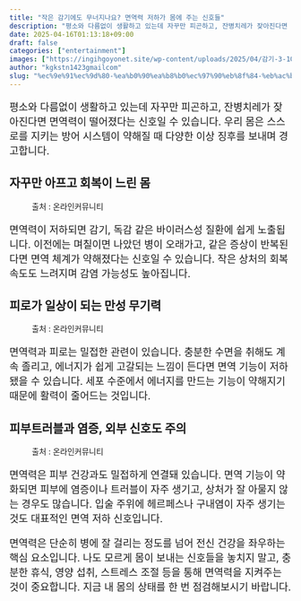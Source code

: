 ```yaml
---
title: "작은 감기에도 무너지나요? 면역력 저하가 몸에 주는 신호들"
description: "평소와 다름없이 생활하고 있는데 자꾸만 피곤하고, 잔병치레가 잦아진다면 면역력이 떨어졌다는 신호일 수 있습니다. 우리 몸은 스스로를 지키는 방어 시스템이 약해질 때 다양한 이상 징후를 보내며 경고합니다."
date: 2025-04-16T01:13:18+09:00
draft: false
categories: ["entertainment"]
images: ["https://ingihgoyonet.site/wp-content/uploads/2025/04/감기-3-1024x685.jpg", "https://ingihgoyonet.site/wp-content/uploads/2025/04/피로-3-1024x616.jpg", "https://ingihgoyonet.site/wp-content/uploads/2025/04/여드름-2-682x1024.jpg"]
author: "kgkstn1423gmailcom"
slug: "%ec%9e%91%ec%9d%80-%ea%b0%90%ea%b8%b0%ec%97%90%eb%8f%84-%eb%ac%b4%eb%84%88%ec%a7%80%eb%82%98%ec%9a%94-%eb%a9%b4%ec%97%ad%eb%a0%a5-%ec%a0%80%ed%95%98%ea%b0%80-%eb%aa%b8%ec%97%90-%ec%a3%bc%eb%8a%94"
---
```


<p style="font-size:18px">평소와 다름없이 생활하고 있는데 자꾸만 피곤하고, 잔병치레가 잦아진다면 면역력이 떨어졌다는 신호일 수 있습니다. 우리 몸은 스스로를 지키는 방어 시스템이 약해질 때 다양한 이상 징후를 보내며 경고합니다.</p> <h2 >자꾸만 아프고 회복이 느린 몸</h2> <figure ><img src="https://ingihgoyonet.site/wp-content/uploads/2025/04/감기-3-1024x685.jpg" alt="" style="aspect-ratio:16/9;object-fit:cover"/><figcaption >출처 : 온라인커뮤니티</figcaption></figure> <p style="font-size:18px">면역력이 저하되면 감기, 독감 같은 바이러스성 질환에 쉽게 노출됩니다. 이전에는 며칠이면 나았던 병이 오래가고, 같은 증상이 반복된다면 면역 체계가 약해졌다는 신호일 수 있습니다. 작은 상처의 회복 속도도 느려지며 감염 가능성도 높아집니다.</p> <h2 >피로가 일상이 되는 만성 무기력</h2> <figure ><img src="https://ingihgoyonet.site/wp-content/uploads/2025/04/피로-3-1024x616.jpg" alt="" style="aspect-ratio:16/9;object-fit:cover"/><figcaption >출처 : 온라인커뮤니티</figcaption></figure> <p style="font-size:18px">면역력과 피로는 밀접한 관련이 있습니다. 충분한 수면을 취해도 계속 졸리고, 에너지가 쉽게 고갈되는 느낌이 든다면 면역 기능이 저하됐을 수 있습니다. 세포 수준에서 에너지를 만드는 기능이 약해지기 때문에 활력이 줄어드는 것입니다.</p> <h2 >피부트러블과 염증, 외부 신호도 주의</h2> <figure ><img src="https://ingihgoyonet.site/wp-content/uploads/2025/04/여드름-2-682x1024.jpg" alt="" style="aspect-ratio:16/9;object-fit:cover"/><figcaption >출처 : 온라인커뮤니티</figcaption></figure> <p style="font-size:18px">면역력은 피부 건강과도 밀접하게 연결돼 있습니다. 면역 기능이 약화되면 피부에 염증이나 트러블이 자주 생기고, 상처가 잘 아물지 않는 경우도 많습니다. 입술 주위에 헤르페스나 구내염이 자주 생기는 것도 대표적인 면역 저하 신호입니다.</p> <p style="font-size:18px">면역력은 단순히 병에 잘 걸리는 정도를 넘어 전신 건강을 좌우하는 핵심 요소입니다. 나도 모르게 몸이 보내는 신호들을 놓치지 말고, 충분한 휴식, 영양 섭취, 스트레스 조절 등을 통해 면역력을 지켜주는 것이 중요합니다. 지금 내 몸의 상태를 한 번 점검해보시기 바랍니다.</p>